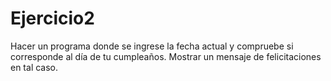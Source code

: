 # Ejercicio2
Hacer un programa donde se ingrese la fecha actual y compruebe si corresponde al día de tu cumpleaños. Mostrar un mensaje de felicitaciones en tal caso.
